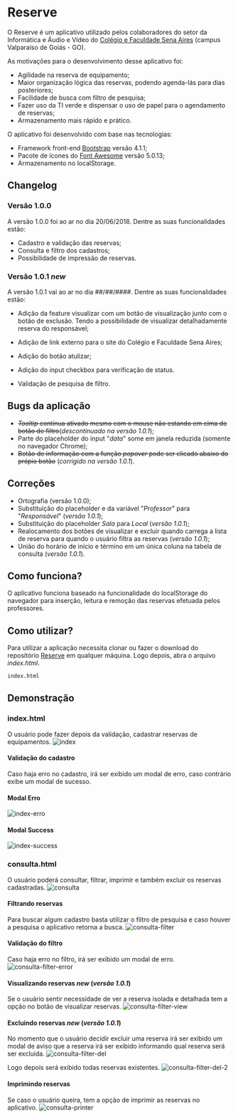 # Reserve
O Reserve é um aplicativo utilizado pelos colaboradores do setor da Informática e Áudio e Vídeo do [Colégio e Faculdade Sena Aires](http://www.senaaires.com.br/) (campus Valparaíso de Goiás - GO).

As motivações para o desenvolvimento desse aplicativo foi:
* Agilidade na reserva de equipamento;
* Maior organização lógica das reservas, podendo agenda-lás para dias posteriores;
* Facilidade de busca com filtro de pesquisa;
* Fazer uso da TI verde e dispensar o uso de papel para o agendamento de reservas;
* Armazenamento mais rápido e prático.

O aplicativo foi desenvolvido com base nas tecnologias:
* Framework front-end [Bootstrap](https://getbootstrap.com/) versão 4.1.1;
* Pacote de ícones do [Font Awesome](https://fontawesome.com/) versão 5.0.13;
* Armazenamento no localStorage.

## Changelog

### Versão 1.0.0
A versão 1.0.0 foi ao ar no dia 20/06/2018. Dentre as suas funcionalidades estão:
* Cadastro e validação das reservas;
* Consulta e filtro dos cadastros;
* Possibilidade de impressão de reservas.

### Versão 1.0.1 *new*
A versão 1.0.1 vai ao ar no dia ##/##/####. Dentre as suas funcionalidades estão:
* Adição da feature visualizar com um botão de visualização junto com o botão de exclusão. Tendo a possibilidade de visualizar detalhadamente reserva do responsável;
* Adição de link externo para o site do Colégio e Faculdade Sena Aires;
* Adição do botão atulizar;
* Adição do input checkbox para verificação de status.


* Validação de pesquisa de filtro.

## Bugs da aplicação
* ~~*Tooltip* continua ativado mesmo com o mouse não estando em cima do botão de filtro~~(*descontinuado na versão 1.0.1*);
* Parte do placeholder do input "*data*" some em janela reduzida (somente no navegador Chrome);
* ~~Botão de informação com a função *popover* pode ser clicado abaixo do própio botão~~ (*corrigido na versão 1.0.1*).

## Correções
* Ortografia (versão 1.0.0);
* Substituição do placeholder e da variável "*Professor*" para "*Responsável*" (*versão 1.0.1*);
* Substituição do placeholder *Sala* para *Local* (*versão 1.0.1*);
* Realocamento dos botões de visualizar e excluir quando carrega a lista de reserva para quando o usuário filtra as reservas (*versão 1.0.1*);
* União do horário de início e término em um única coluna na tabela de consulta (*versão 1.0.1*).

## Como funciona?
O aplicativo funciona baseado na funcionalidade do localStorage do navegador para inserção, leitura e remoção das reservas efetuada pelos professores.

## Como utilizar?
Para utilizar a aplicação necessita clonar ou fazer o download do repositório [Reserve](https://github.com/JefersonLucas/reserve) em qualquer máquina. Logo depois, abra o arquivo *index.html*.

```bash
index.html
```

## Demonstração

### index.html
O usuário pode fazer depois da validação, cadastrar reservas de equipamentos.
![index](https://user-images.githubusercontent.com/39635734/41740991-2a3625b4-7570-11e8-91c6-f4039dbec0f8.jpg)

#### Validação do cadastro
Caso haja erro no cadastro, irá ser exibido um modal de erro, caso contrário exibe um modal de sucesso.

#### Modal Erro
![index-erro](https://user-images.githubusercontent.com/39635734/41741042-527de4f8-7570-11e8-9dd3-e9056ed3754c.jpg)

#### Modal Success
![index-success](https://user-images.githubusercontent.com/39635734/41741084-74f9ba16-7570-11e8-8111-fbf963b8a369.jpg)

### consulta.html
O usuário poderá consultar, filtrar, imprimir e também excluir os reservas cadastradas.
![consulta](https://user-images.githubusercontent.com/39635734/41741130-99955d62-7570-11e8-8933-0af5939a629a.jpg)

#### Filtrando reservas
Para buscar algum cadastro basta utilizar o filtro de pesquisa e caso houver a pesquisa o aplicativo retorna a busca.
![consulta-filter](https://user-images.githubusercontent.com/39635734/41741158-ad25b7aa-7570-11e8-8506-595cebb02a73.jpg)

#### Validação do filtro
Caso haja erro no filtro, irá ser exibido um modal de erro.
![consulta-filter-error](https://user-images.githubusercontent.com/39635734/41741200-ce36b688-7570-11e8-88d8-67e28a5cbd25.jpg)

#### Visualizando reservas *new* (*versão 1.0.1*)
Se o usuário sentir necessidade de ver a reserva isolada e detalhada tem a opção no botão de visualizar reservas.
![consulta-filter-view](https://user-images.githubusercontent.com/39635734/41741427-72aa5918-7571-11e8-8665-620e1bd4f3cc.jpg)

#### Excluindo reservas *new* (*versão 1.0.1*)
No momento que o usuário decidir excluir uma reserva irá ser exibido um modal de aviso que a reserva irá ser exibido informando qual reserva será ser excluida.
![consulta-filter-del](https://user-images.githubusercontent.com/39635734/41741288-07f3d892-7571-11e8-9e6a-ae72e27683c0.jpg)

Logo depois será exibido todas reservas existentes.
![consulta-filter-del-2](https://user-images.githubusercontent.com/39635734/41741302-134c4df0-7571-11e8-9573-0f8d0ded599f.jpg)

#### Imprimindo reservas
Se caso o usuário queira, tem a opção de imprimir as reservas no aplicativo. 
![consulta-printer](https://user-images.githubusercontent.com/39635734/41741317-1fcb8294-7571-11e8-8b89-f31019cc05ea.jpg)